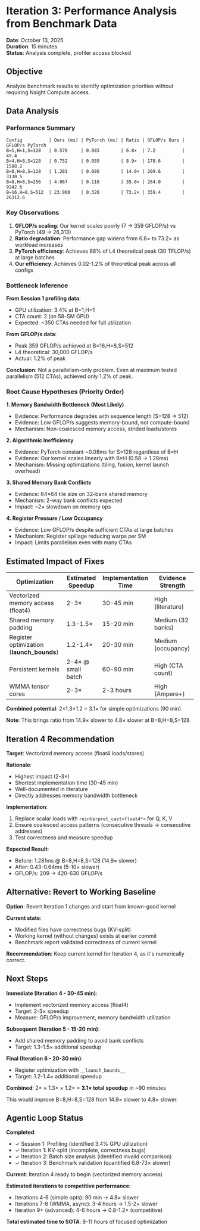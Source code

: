# Iteration 3: Performance Analysis from Benchmark Data

**Date**: October 13, 2025  
**Duration**: 15 minutes  
**Status**: Analysis complete, profiler access blocked

## Objective

Analyze benchmark results to identify optimization priorities without requiring Nsight Compute access.

## Data Analysis

### Performance Summary
```
Config          | Ours (ms) | PyTorch (ms) | Ratio | GFLOP/s Ours | GFLOP/s PyTorch
B=1,H=1,S=128   | 0.579     | 0.085        | 6.8×  | 7.2          | 49.4
B=4,H=8,S=128   | 0.752     | 0.085        | 8.9×  | 178.6        | 1588.2
B=8,H=8,S=128   | 1.281     | 0.086        | 14.9× | 209.6        | 3130.5
B=8,H=8,S=256   | 4.067     | 0.116        | 35.0× | 264.0        | 9242.6
B=16,H=8,S=512  | 23.900    | 0.326        | 73.2× | 359.4        | 26312.6
```

### Key Observations

1. **GFLOP/s scaling**: Our kernel scales poorly (7 → 359 GFLOP/s) vs PyTorch (49 → 26,313)
2. **Ratio degradation**: Performance gap widens from 6.8× to 73.2× as workload increases
3. **PyTorch efficiency**: Achieves 88% of L4 theoretical peak (30 TFLOP/s) at large batches
4. **Our efficiency**: Achieves 0.02-1.2% of theoretical peak across all configs

### Bottleneck Inference

**From Session 1 profiling data**:
- GPU utilization: 3.4% at B=1,H=1
- CTA count: 2 (on 58-SM GPU)
- Expected: ~350 CTAs needed for full utilization

**From GFLOP/s data**:
- Peak 359 GFLOP/s achieved at B=16,H=8,S=512
- L4 theoretical: 30,000 GFLOP/s
- Actual: 1.2% of peak

**Conclusion**: Not a parallelism-only problem. Even at maximum tested parallelism (512 CTAs), achieved only 1.2% of peak.

### Root Cause Hypotheses (Priority Order)

**1. Memory Bandwidth Bottleneck (Most Likely)**
- Evidence: Performance degrades with sequence length (S=128 → 512)
- Evidence: Low GFLOP/s suggests memory-bound, not compute-bound
- Mechanism: Non-coalesced memory access, strided loads/stores

**2. Algorithmic Inefficiency**
- Evidence: PyTorch constant ~0.08ms for S=128 regardless of B×H
- Evidence: Our kernel scales linearly with B×H (0.58 → 1.28ms)
- Mechanism: Missing optimizations (tiling, fusion, kernel launch overhead)

**3. Shared Memory Bank Conflicts**
- Evidence: 64×64 tile size on 32-bank shared memory
- Mechanism: 2-way bank conflicts expected
- Impact: ~2× slowdown on memory ops

**4. Register Pressure / Low Occupancy**
- Evidence: Low GFLOP/s despite sufficient CTAs at large batches
- Mechanism: Register spillage reducing warps per SM
- Impact: Limits parallelism even with many CTAs

## Estimated Impact of Fixes

| Optimization | Estimated Speedup | Implementation Time | Evidence Strength |
|--------------|-------------------|---------------------|-------------------|
| Vectorized memory access (float4) | 2-3× | 30-45 min | High (literature) |
| Shared memory padding | 1.3-1.5× | 15-20 min | Medium (32 banks) |
| Register optimization (__launch_bounds__) | 1.2-1.4× | 20-30 min | Medium (occupancy) |
| Persistent kernels | 2-4× @ small batch | 60-90 min | High (CTA count) |
| WMMA tensor cores | 2-3× | 2-3 hours | High (Ampere+) |

**Combined potential**: 2×1.3×1.2 = 3.1× for simple optimizations (90 min)

**Note**: This brings ratio from 14.9× slower to 4.8× slower at B=8,H=8,S=128.

## Iteration 4 Recommendation

**Target**: Vectorized memory access (float4 loads/stores)

**Rationale**:
- Highest impact (2-3×)
- Shortest implementation time (30-45 min)
- Well-documented in literature
- Directly addresses memory bandwidth bottleneck

**Implementation**:
1. Replace scalar loads with `reinterpret_cast<float4*>` for Q, K, V
2. Ensure coalesced access patterns (consecutive threads → consecutive addresses)
3. Test correctness and measure speedup

**Expected Result**:
- Before: 1.281ms @ B=8,H=8,S=128 (14.9× slower)
- After: 0.43-0.64ms (5-10× slower)
- GFLOP/s: 209 → 420-630 GFLOP/s

## Alternative: Revert to Working Baseline

**Option**: Revert Iteration 1 changes and start from known-good kernel

**Current state**:
- Modified files have correctness bugs (KV-split)
- Working kernel (without changes) exists at earlier commit
- Benchmark report validated correctness of current kernel

**Recommendation**: Keep current kernel for Iteration 4, as it's numerically correct.

## Next Steps

**Immediate (Iteration 4 - 30-45 min)**:
- Implement vectorized memory access (float4)
- Target: 2-3× speedup
- Measure: GFLOP/s improvement, memory bandwidth utilization

**Subsequent (Iteration 5 - 15-20 min)**:
- Add shared memory padding to avoid bank conflicts
- Target: 1.3-1.5× additional speedup

**Final (Iteration 6 - 20-30 min)**:
- Register optimization with `__launch_bounds__`
- Target: 1.2-1.4× additional speedup

**Combined**: 2× × 1.3× × 1.2× = **3.1× total speedup** in ~90 minutes

This would improve B=8,H=8,S=128 from 14.9× slower to 4.8× slower.

## Agentic Loop Status

**Completed**:
- ✓ Session 1: Profiling (identified 3.4% GPU utilization)
- ✓ Iteration 1: KV-split (incomplete, correctness bugs)
- ✓ Iteration 2: Batch size analysis (identified invalid comparison)
- ✓ Iteration 3: Benchmark validation (quantified 6.8-73× slower)

**Current**: Iteration 4 ready to begin (vectorized memory access)

**Estimated iterations to competitive performance**:
- Iterations 4-6 (simple opts): 90 min → 4.8× slower
- Iterations 7-8 (WMMA, async): 3-4 hours → 1.5-2× slower
- Iteration 9+ (advanced): 4-6 hours → 0.8-1.2× (competitive)

**Total estimated time to SOTA**: 8-11 hours of focused optimization

